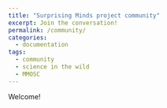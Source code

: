 ```yaml
---
title: "Surprising Minds project community"
excerpt: Join the conversation!
permalink: /community/
categories:
  - documentation
tags:
  - community
  - science in the wild
  - MMOSC
---
```


Welcome!

